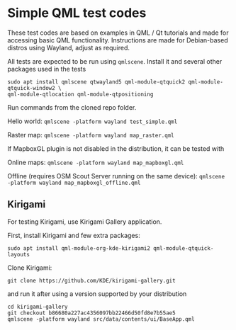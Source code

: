 # Simple QML test codes

These test codes are based on examples in QML / Qt tutorials and made for 
accessing basic QML functionality. Instructions are made for Debian-based
distros using Wayland, adjust as required.

All tests are expected to be run using `qmlscene`. Install it and
several other packages used in the tests

```
sudo apt install qmlscene qtwayland5 qml-module-qtquick2 qml-module-qtquick-window2 \
qml-module-qtlocation qml-module-qtpositioning
```


Run commands from the cloned repo folder.

Hello world: `qmlscene -platform wayland test_simple.qml`

Raster map: `qmlscene -platform wayland map_raster.qml`


If MapboxGL plugin is not disabled in the distribution, it can be tested
with

Online maps: `qmlscene -platform wayland map_mapboxgl.qml`

Offline (requires OSM Scout Server running on the same device): 
`qmlscene -platform wayland map_mapboxgl_offline.qml`


## Kirigami

For testing Kirigami, use Kirigami Gallery application.

First, install Kirigami and few extra packages:

```
sudo apt install qml-module-org-kde-kirigami2 qml-module-qtquick-layouts
```

Clone Kirigami:

```
git clone https://github.com/KDE/kirigami-gallery.git
```

and run it after using a version supported by your distribution
```
cd kirigami-gallery
git checkout b86680a227ac4356097bb22466d50fd8e7b55ae5
qmlscene -platform wayland src/data/contents/ui/BaseApp.qml
```
